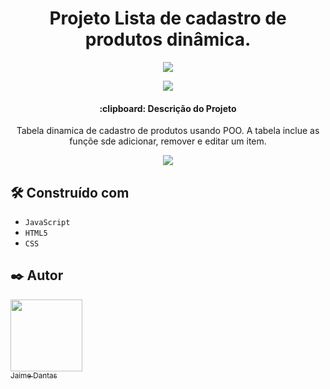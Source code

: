 <h1 align="center">Projeto Lista de cadastro de produtos dinâmica.</h1>
<p align="center">
  
  <img src="https://img.shields.io/badge/STATUS-EM%20DESENVOLVIMENTO-brightgreen">

<p align="center">
<img src=https://img.shields.io/github/stars/Jaime-Dantas?style=social>
</p>

  <h4 align="center">:clipboard: Descrição do Projeto</h4>
  <p align="center">  
  Tabela dinamica de cadastro de produtos usando POO. A tabela inclue as funçõe sde adicionar, remover e editar um item.
  </p>
  
  <p align="center"><img src="https://user-images.githubusercontent.com/96748058/209453141-215687a0-4d98-4e8d-b3fb-493213a8cb8e.png"></p>
  
  ## 🛠️ Construído com
  
  - ``JavaScript``
  - ``HTML5``
  - ``CSS``
  
  ## ✒️ Autor
  [<img src="https://avatars.githubusercontent.com/u/96748058?v=4" width=115><br><sub>Jaime Dantas</sub>](https://github.com/Jaime-Dantas) 

